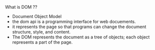 What is DOM ??
- Document Object Model
- the dom api is a programming interface for web docuements.
- it represents the page so that programs can change the document structure, style, and content.
- The DOM represents the document as a tree of objects; each object represents a part of the page.

